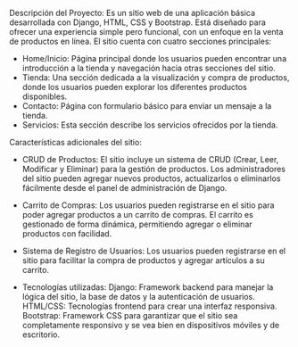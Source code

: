 Descripción del Proyecto:
Es un sitio web de una aplicación básica desarrollada con Django, HTML, CSS y Bootstrap. Está diseñado para ofrecer una experiencia simple pero funcional, con un enfoque en la venta de productos en línea. El sitio cuenta con cuatro secciones principales:
- Home/Inicio: Página principal donde los usuarios pueden encontrar una introducción a la tienda y navegación hacia otras secciones del sitio.
- Tienda: Una sección dedicada a la visualización y compra de productos, donde los usuarios pueden explorar los diferentes productos disponibles.
- Contacto: Página con formulario básico para enviar un mensaje a la tienda.
- Servicios: Esta sección describe los servicios ofrecidos por la tienda.

Características adicionales del sitio:
- CRUD de Productos: El sitio incluye un sistema de CRUD (Crear, Leer, Modificar y Eliminar) para la gestión de productos. Los administradores del sitio pueden agregar nuevos productos, actualizarlos o eliminarlos fácilmente desde el panel de administración de Django.
- Carrito de Compras: Los usuarios pueden registrarse en el sitio para poder agregar productos a un carrito de compras. El carrito es gestionado de forma dinámica, permitiendo agregar o eliminar productos con facilidad.
- Sistema de Registro de Usuarios: Los usuarios pueden registrarse en el sitio para facilitar la compra de productos y agregar artículos a su carrito.

- Tecnologías utilizadas:
Django: Framework backend para manejar la lógica del sitio, la base de datos y la autenticación de usuarios.
HTML/CSS: Tecnologías frontend para crear una interfaz responsiva.
Bootstrap: Framework CSS para garantizar que el sitio sea completamente responsivo y se vea bien en dispositivos móviles y de escritorio.
